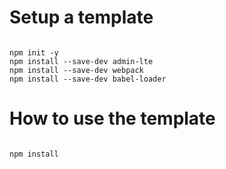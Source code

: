 # Setup a template

<pre><code>
npm init -y
npm install --save-dev admin-lte
npm install --save-dev webpack
npm install --save-dev babel-loader
</code></pre>

# How to use the template

<pre><code>
npm install
</code></pre>
